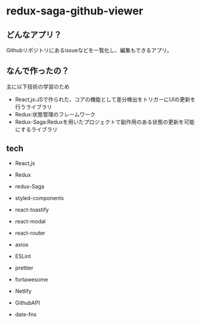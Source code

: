 # redux-saga-github-viewer

## どんなアプリ？
Githubリポジトリにあるissueなどを一覧化し、編集もできるアプリ。

## なんで作ったの？
主に以下技術の学習のため

- React,js:JSで作られた、コアの機能として差分検出をトリガーにUIの更新を行うライブラリ
- Redux:状態管理のフレームワーク
- Redux-Saga:Reduxを用いたプロジェクトで副作用のある状態の更新を可能にするライブラリ

## tech
- React,js
- Redux
- redux-Saga
- styled-components
- react-toastify
- react-modal
- react-router
- axios

- ESLint
- prettier
- fortawesome

- Netlify
- GithubAPI
- date-fns
